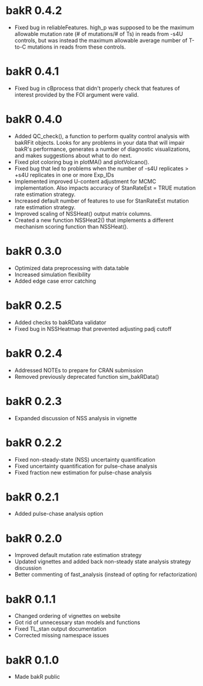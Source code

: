 # bakR 0.4.2
* Fixed bug in reliableFeatures. high_p was supposed to be the maximum allowable mutation rate (# of mutations/# of Ts) in reads from -s4U controls, but was instead the maximum allowable average number of T-to-C mutations in reads from these controls.
# bakR 0.4.1
* Fixed bug in cBprocess that didn't properly check that features of interest provided by the FOI argument were valid.

# bakR 0.4.0
* Added QC_check(), a function to perform quality control analysis with bakRFit objects. Looks for any problems in your data that will impair bakR's performance, generates a number of diagnostic visualizations, and makes suggestions about what to do next.
* Fixed plot coloring bug in plotMA() and plotVolcano().
* Fixed bug that led to problems when the number of -s4U replicates > +s4U replicates in one or more Exp_IDs
* Implemented improved U-content adjustment for MCMC implementation. Also impacts accuracy of StanRateEst = TRUE mutation rate estimation strategy.
* Increased default number of features to use for StanRateEst mutation rate estimation strategy.
* Improved scaling of NSSHeat() output matrix columns.
* Created a new function NSSHeat2() that implements a different mechanism scoring function than NSSHeat().

# bakR 0.3.0

* Optimized data preprocessing with data.table
* Increased simulation flexibility
* Added edge case error catching

# bakR 0.2.5

* Added checks to bakRData validator
* Fixed bug in NSSHeatmap that prevented adjusting padj cutoff

# bakR 0.2.4

* Addressed NOTEs to prepare for CRAN submission
* Removed previously deprecated function sim_bakRData()

# bakR 0.2.3

* Expanded discussion of NSS analysis in vignette

# bakR 0.2.2

* Fixed non-steady-state (NSS) uncertainty quantification
* Fixed uncertainty quantification for pulse-chase analysis
* Fixed fraction new estimation for pulse-chase analysis

# bakR 0.2.1

* Added pulse-chase analysis option

# bakR 0.2.0

* Improved default mutation rate estimation strategy
* Updated vignettes and added back non-steady state analysis strategy discussion
* Better commenting of fast_analysis (instead of opting for refactorization)

# bakR 0.1.1

* Changed ordering of vignettes on website
* Got rid of unnecessary stan models and functions
* Fixed TL_stan output documentation
* Corrected missing namespace issues

# bakR 0.1.0

* Made bakR public

